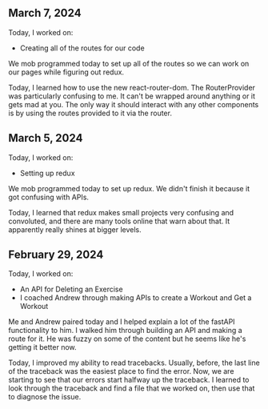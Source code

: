 ## March 7, 2024

Today, I worked on:

* Creating all of the routes for our code 

We mob programmed today to set up all of the routes
so we can work on our pages while figuring out redux. 

Today, I learned how to use the new react-router-dom.
The RouterProvider was particularly confusing to me.
It can't be wrapped around anything or it gets mad at you.
The only way it should interact with any other components
is by using the routes provided to it via the router.

## March 5, 2024

Today, I worked on:

* Setting up redux 

We mob programmed today to set up redux. We didn't
finish it because it got confusing with APIs.

Today, I learned that redux makes small projects 
very confusing and convoluted, and there are many
tools online that warn about that. It apparently
really shines at bigger levels.

## February 29, 2024

Today, I worked on:

* An API for Deleting an Exercise 
* I coached Andrew through making APIs to create a Workout and Get a Workout

Me and Andrew paired today and I helped explain 
a lot of the fastAPI functionality to him. I walked
him through building an API and making a route for
it. He was fuzzy on some of the content but he 
seems like he's getting it better now.

Today, I improved my ability to read tracebacks. 
Usually, before, the last line of the traceback 
was the easiest place to find the error. Now, we
are starting to see that our errors start halfway
up the traceback. I learned to look through the
traceback and find a file that we worked on, then
use that to diagnose the issue.